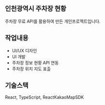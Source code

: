 ## 인천광역시 주차장 현황

주차장 무료 API를 활용하여 만든 개인프로젝트입니다.

## 작업내용

- UI/UX 디자인
- UI 개발
- 주차장 정보 현황 API 연동
- 주차장 위치 지도 표출

## 기술스택

React, TypeScript, ReactKakaoMapSDK
